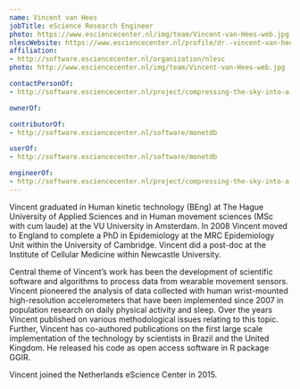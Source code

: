 ```yaml
---
name: Vincent van Hees
jobTitle: eScience Research Engineer
photo: https://www.esciencecenter.nl/img/team/Vincent-van-Hees-web.jpg
nlescWebsite: https://www.esciencecenter.nl/profile/dr.-vincent-van-hees
affiliation:
- http://software.esciencecenter.nl/organization/nlesc
photo: http://www.esciencecenter.nl/img/team/Vincent-van-Hees-web.jpg

contactPersonOf:
- http://software.esciencecenter.nl/project/compressing-the-sky-into-a-large-collection-of-statistical-models

ownerOf:

contributorOf:
- http://software.esciencecenter.nl/software/monetdb

userOf:
- http://software.esciencecenter.nl/software/monetdb

engineerOf:
- http://software.esciencecenter.nl/project/compressing-the-sky-into-a-large-collection-of-statistical-models
---
```

Vincent graduated in Human kinetic technology (BEng) at The Hague University of Applied Sciences and in Human movement sciences (MSc with cum laude) at the VU University in Amsterdam. In 2008 Vincent moved to England to complete a PhD in Epidemiology at the MRC Epidemiology Unit within the University of Cambridge. Vincent did a post-doc at the Institute of Cellular Medicine within Newcastle University.

Central theme of Vincent’s work has been the development of scientific software and algorithms to process data from wearable movement sensors. Vincent pioneered the analysis of data collected with human wrist-mounted high-resolution accelerometers that have been implemented since 2007 in population research on daily physical activity and sleep. Over the years Vincent published on various methodological issues relating to this topic. Further, Vincent has co-authored publications on the first large scale implementation of the technology by scientists in Brazil and the United Kingdom. He released his code as open access software in R package GGIR.

Vincent joined the Netherlands eScience Center in 2015.
